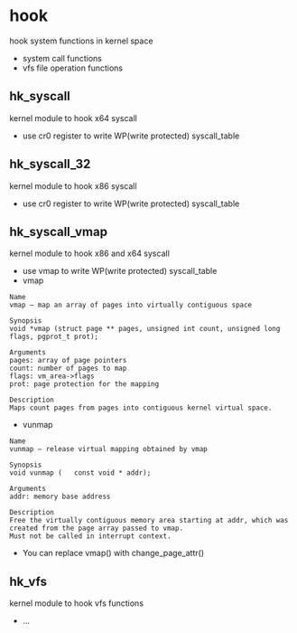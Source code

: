 # hook
hook system functions in kernel space
- system call functions
- vfs file operation functions

## hk_syscall
kernel module to hook x64 syscall
- use cr0 register to write WP(write protected) syscall_table

## hk_syscall_32
kernel module to hook x86 syscall
- use cr0 register to write WP(write protected) syscall_table

## hk_syscall_vmap
kernel module to hook x86 and x64 syscall
- use vmap to write WP(write protected) syscall_table
- vmap
```
Name
vmap — map an array of pages into virtually contiguous space

Synopsis
void *vmap (struct page ** pages, unsigned int count, unsigned long flags, pgprot_t prot);
 
Arguments
pages: array of page pointers
count: number of pages to map
flags: vm_area->flags
prot: page protection for the mapping

Description
Maps count pages from pages into contiguous kernel virtual space.
```
- vunmap
```
Name
vunmap — release virtual mapping obtained by vmap

Synopsis
void vunmap (	const void * addr);
 
Arguments
addr: memory base address

Description
Free the virtually contiguous memory area starting at addr, which was created from the page array passed to vmap.  
Must not be called in interrupt context.
```
- You can replace vmap() with change_page_attr()

## hk_vfs
kernel module to hook vfs functions
-  ...


